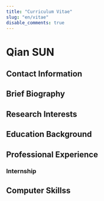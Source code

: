 ```yaml
---
title: "Curriculum Vitae"
slug: "en/vitae"
disable_comments: true
---
```


# Qian SUN

## Contact Information

<p>
<!--
Address: 560 S 183rd Ave, Elkhorn, NE 68022  
-->
</p>


## Brief Biography

## Research Interests


## Education Background

## Professional Experience


### Internship

## Computer Skillss